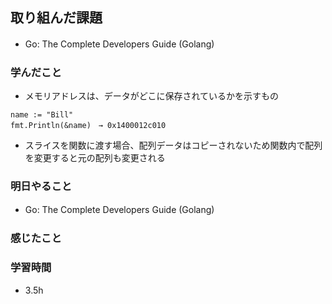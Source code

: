 ## 取り組んだ課題
- Go: The Complete Developers Guide (Golang)　

### 学んだこと
- メモリアドレスは、データがどこに保存されているかを示すもの
```
name := "Bill"
fmt.Println(&name)　→ 0x1400012c010
```
- スライスを関数に渡す場合、配列データはコピーされないため関数内で配列を変更すると元の配列も変更される

### 明日やること
- Go: The Complete Developers Guide (Golang)　

### 感じたこと


### 学習時間
- 3.5h